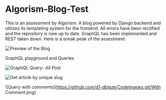 # Algorism-Blog-Test

This is an assessment by Algorism. 
A blog powered by Django backend and utilizes its templating system for the frontend. All errors have been rectified and the repository is now up to date.
GraphQL has been implemented and REST taken down.
Here is a sneak peak of the assestment:

![Preview of the Blog](https://github.com/d1-dblaze/CodeImages.io/blogPreview.png)

GraphQL playground and Queries

![GraphQL Query- All Post](https://github.com/d1-dblaze/CodeImages.git/allPost.png)

![Get article by unique slug](https://github.com/d1-dblaze/CodeImages.git/ByUniqueSlug.png)

![Query with comments](https://github.com/d1-dblaze/CodeImages.git/With Comment.png)
